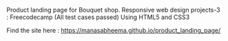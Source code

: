 Product landing page for Bouquet shop.
Responsive web design projects-3 : Freecodecamp (All test cases passed)
Using HTML5 and CSS3

Find the site here : https://manasabheema.github.io/product_landing_page/
